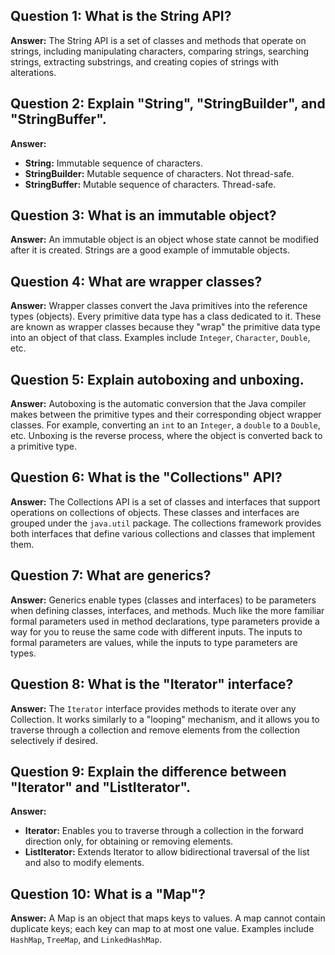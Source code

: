 ## Question 1: What is the String API?
**Answer:** The String API is a set of classes and methods that operate on strings, including manipulating characters, comparing strings, searching strings, extracting substrings, and creating copies of strings with alterations.

## Question 2: Explain "String", "StringBuilder", and "StringBuffer".
**Answer:**

- **String:** Immutable sequence of characters.
- **StringBuilder:** Mutable sequence of characters. Not thread-safe.
- **StringBuffer:** Mutable sequence of characters. Thread-safe.

## Question 3: What is an immutable object?
**Answer:** An immutable object is an object whose state cannot be modified after it is created. Strings are a good example of immutable objects.

## Question 4: What are wrapper classes?
**Answer:** Wrapper classes convert the Java primitives into the reference types (objects). Every primitive data type has a class dedicated to it. These are known as wrapper classes because they "wrap" the primitive data type into an object of that class. Examples include `Integer`, `Character`, `Double`, etc.

## Question 5: Explain autoboxing and unboxing.
**Answer:** Autoboxing is the automatic conversion that the Java compiler makes between the primitive types and their corresponding object wrapper classes. For example, converting an `int` to an `Integer`, a `double` to a `Double`, etc. Unboxing is the reverse process, where the object is converted back to a primitive type.

## Question 6: What is the "Collections" API?
**Answer:** The Collections API is a set of classes and interfaces that support operations on collections of objects. These classes and interfaces are grouped under the `java.util` package. The collections framework provides both interfaces that define various collections and classes that implement them.

## Question 7: What are generics?
**Answer:** Generics enable types (classes and interfaces) to be parameters when defining classes, interfaces, and methods. Much like the more familiar formal parameters used in method declarations, type parameters provide a way for you to reuse the same code with different inputs. The inputs to formal parameters are values, while the inputs to type parameters are types.

## Question 8: What is the "Iterator" interface?
**Answer:** The `Iterator` interface provides methods to iterate over any Collection. It works similarly to a "looping" mechanism, and it allows you to traverse through a collection and remove elements from the collection selectively if desired.

## Question 9: Explain the difference between "Iterator" and "ListIterator".
**Answer:**

- **Iterator:** Enables you to traverse through a collection in the forward direction only, for obtaining or removing elements.
- **ListIterator:** Extends Iterator to allow bidirectional traversal of the list and also to modify elements.

## Question 10: What is a "Map"?
**Answer:** A Map is an object that maps keys to values. A map cannot contain duplicate keys; each key can map to at most one value. Examples include `HashMap`, `TreeMap`, and `LinkedHashMap`.
